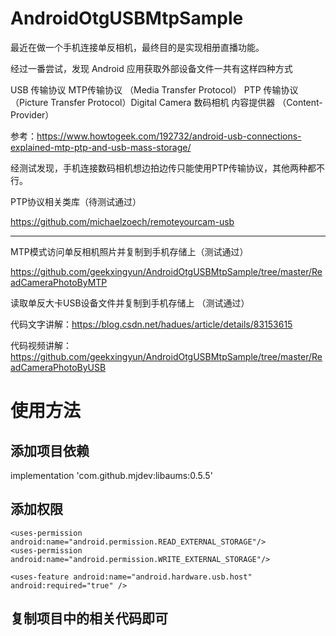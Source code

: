 # AndroidOtgUSBMtpSample

最近在做一个手机连接单反相机，最终目的是实现相册直播功能。

经过一番尝试，发现 Android 应用获取外部设备文件一共有这样四种方式

USB 传输协议
MTP传输协议 （Media Transfer Protocol）
PTP 传输协议 （Picture Transfer Protocol）Digital Camera 数码相机
内容提供器 （Content-Provider）

参考：https://www.howtogeek.com/192732/android-usb-connections-explained-mtp-ptp-and-usb-mass-storage/

经测试发现，手机连接数码相机想边拍边传只能使用PTP传输协议，其他两种都不行。

PTP协议相关类库（待测试通过）

https://github.com/michaelzoech/remoteyourcam-usb

------------------------------------------------------------------

MTP模式访问单反相机照片并复制到手机存储上（测试通过）

https://github.com/geekxingyun/AndroidOtgUSBMtpSample/tree/master/ReadCameraPhotoByMTP

读取单反大卡USB设备文件并复制到手机存储上 （测试通过）

代码文字讲解：https://blog.csdn.net/hadues/article/details/83153615

代码视频讲解：https://github.com/geekxingyun/AndroidOtgUSBMtpSample/tree/master/ReadCameraPhotoByUSB

# 使用方法

## 添加项目依赖

  implementation 'com.github.mjdev:libaums:0.5.5'

## 添加权限

  <!-- USB 读写权限 -->
    <uses-permission android:name="android.permission.READ_EXTERNAL_STORAGE"/>
    <uses-permission android:name="android.permission.WRITE_EXTERNAL_STORAGE"/>

   <!-- 部分手机上是没有otg的所以需要加入特性-->
    <uses-feature android:name="android.hardware.usb.host" android:required="true" />
  
 ## 复制项目中的相关代码即可
    
